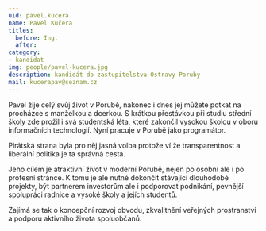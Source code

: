 ```yaml
---
uid: pavel.kucera
name: Pavel Kučera
titles:
  before: Ing. 
  after: 
category:
- kandidat 
img: people/pavel-kucera.jpg
description: kandidát do zastupitelstva Ostravy-Poruby
mail: kucerapav@seznam.cz
---
```


Pavel žije celý svůj život v Porubě, nakonec i dnes jej můžete potkat na procházce s manželkou a dcerkou. S krátkou přestávkou při studiu střední školy zde prožil i svá studentská léta, které zakončil vysokou školou v oboru informačních technologií. Nyní pracuje v Porubě jako programátor.

Pirátská strana byla pro něj jasná volba protože ví že transparentnost a liberální politika je ta správná cesta. 

Jeho cílem je atraktivní život v moderní Porubě, nejen po osobní ale i po profesní stránce. K tomu je ale nutné dokončit stávající dlouhodobé projekty, být partnerem investorům ale i podporovat podnikání, pevnější spolupráci radnice a vysoké školy a jejích studentů.

Zajímá se tak o koncepční rozvoj obvodu, zkvalitnění veřejných prostranství a podporu aktivního života spoluobčanů.
